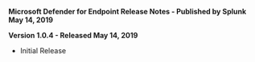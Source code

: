 **Microsoft Defender for Endpoint Release Notes - Published by Splunk May 14, 2019**


**Version 1.0.4 - Released May 14, 2019**

* Initial Release
